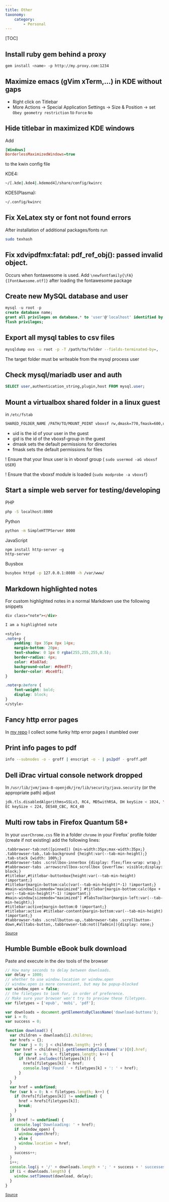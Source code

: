 ```yaml
---
title: Other
taxonomy:
    category:
        - Personal
---
```


[TOC]

## Install ruby gem behind a proxy
```bash
gem install <name> -p http://my.proxy.com:1234
```

## Maximize emacs (gVim xTerm,...) in KDE without gaps

- Right click on Titlebar
- More Actions -> Special Application Settings -> Size & Position -> set `Obey geometry restriction` to `Force` `No`

## Hide titlebar in maximized KDE windows

Add
```ini
[Windows]
BorderlessMaximizedWindows=true
```
to the kwin config file

KDE4:
```bash
~/[.kde|.kde4|.kdemod4]/share/config/kwinrc
```

KDE5(Plasma):
```bash
~/.config/kwinrc
```

## Fix XeLatex sty or font not found errors
After installation of additional packages/fonts run
```bash
sudo texhash
```
## Fix xdvipdfmx:fatal: pdf_ref_obj(): passed invalid object.
Occurs when fontawesome is used. Add `\newfontfamily{\FA}{[FontAwesome.otf]}` after loading the fontawesome package

## Create new MySQL database and user
```sql
mysql -u root -p
create database name;
grant all privileges on database.* to 'user'@'localhost' identified by "password";
flush privileges;
```

## Export all mysql tables to csv files

```bash
mysqldump ovs -u root -p -T /path/to/folder --fields-terminated-by=,
```
The target folder must be writeable from the mysql process user

## Check mysql/mariadb user and auth

```sql
SELECT user,authentication_string,plugin,host FROM mysql.user;
```

## Mount a virtualbox shared folder in a linux guest
in `/etc/fstab`
```bash
SHARED_FOLDER_NAME /PATH/TO/MOUNT_POINT vboxsf rw,dmask=770,fmask=600,uid=1000,gid=109 0 0
```
- uid is the id of your user in the guest
- gid is the id of the vboxsf-group in the guest
- dmask sets the default permissions for directories
- fmask sets the default permissions for files

! Ensure that your linux user is in vboxsf group ( `sudo usermod -aG vboxsf USER`)

! Ensure that the vboxsf module is loaded (`sudo modprobe -a vboxsf`)

## Start a simple web server for testing/developing
PHP
```bash
php -S localhost:8000
```

Python
```bash
python -m SimpleHTTPServer 8000
```

JavaScript
```bash
npm install http-server –g
http-server
```

Buysbox
```sh
busybox httpd -p 127.0.0.1:8080 -h /var/www/
```

## Markdown highlighted notes
For custom highlighted notes in a normal Markdown use the following snippets
```markdown
div class="note"></div>

I am a highlighted note
```

```css
<style>
.note+p {
    padding: 8px 35px 8px 14px;
    margin-bottom: 20px;
    text-shadow: 0 1px 0 rgba(255,255,255,0.5);
    border-radius: 4px;
    color: #3a87ad;
    background-color: #d9edf7;
    border-color: #bce8f1;
}

.note+p:before {
    font-weight: bold;
    display: block;
}
</style>
```

## Fancy http error pages

In [my repo](https://repo.rootknecht.net/allaman/404) I collect some funky http error pages I stumbled over

## Print info pages to pdf

```bash
info --subnodes -o - groff | enscript -o - | ps2pdf - groff.pdf
```

## Dell iDrac virtual console network dropped

In `/usr/lib/jvm/java-8-openjdk/jre/lib/security/java.security` (or the appropriate path) adjust
```bash
jdk.tls.disabledAlgorithms=SSLv3, RC4, MD5withRSA, DH keySize < 1024, \
EC keySize < 224, DES40_CBC, RC4_40
```


## Multi row tabs in Firefox Quantum 58+

In your `userChrome.css` file in a folder `chrome` in your Firefox` profile folder (create if not existing) add the following lines:

```
.tabbrowser-tab:not([pinned]) {min-width:35px;max-width:35px;}
.tabbrowser-tab,.tab-background {height:var(--tab-min-height);}
.tab-stack {width: 100%;}
#tabbrowser-tabs .scrollbox-innerbox {display: flex;flex-wrap: wrap;}
#tabbrowser-tabs .arrowscrollbox-scrollbox {overflow: visible;display: block;}
#titlebar,#titlebar-buttonbox{height:var(--tab-min-height) !important;}
#titlebar{margin-bottom:calc(var(--tab-min-height)*-1) !important;}
#main-window[sizemode="maximized"] #titlebar{margin-bottom:calc(6px + var(--tab-min-height)*-1) !important;}
#main-window[sizemode="maximized"] #TabsToolbar{margin-left:var(--tab-min-height);}
#titlebar:active{margin-bottom:0 !important;}
#titlebar:active #titlebar-content{margin-bottom:var(--tab-min-height) !important;}
#tabbrowser-tabs .scrollbutton-up,.tabbrowser-tabs .scrollbutton-down,#alltabs-button,.tabbrowser-tab:not([fadein]){display: none;}
```
<small>[Source](https://gist.githubusercontent.com/forexhill/b0446cc31e5001c9e87754df83f0f1ca/raw/f4f1a807d43434a1f10908364dec56ecdf08422c/gistfile1.txt)</small>

## Humble Bumble eBook bulk download

Paste and execute in the dev tools of the browser

```javascript
// How many seconds to delay between downloads.
var delay = 1000;
// whether to use window.location or window.open
// window.open is more convenient, but may be popup-blocked
var window_open = false;
// the filetypes to look for, in order of preference.
// Make sure your browser won't try to preview these filetypes.
var filetypes = ['epub', 'mobi', 'pdf'];

var downloads = document.getElementsByClassName('download-buttons');
var i = 0;
var success = 0;

function download() {
  var children = downloads[i].children;
  var hrefs = {};
  for (var j = 0; j < children.length; j++) {
    var href = children[j].getElementsByClassName('a')[0].href;
    for (var k = 0; k < filetypes.length; k++) {
      if (href.includes(filetypes[k])) {
        hrefs[filetypes[k]] = href;
        console.log('Found ' + filetypes[k] + ': ' + href);
      }
    }
  }
  var href = undefined;
  for (var k = 0; k < filetypes.length; k++) {
    if (hrefs[filetypes[k]] != undefined) {
      href = hrefs[filetypes[k]];
      break;
    }
  }
  if (href != undefined) {
    console.log('Downloading: ' + href);
    if (window_open) {
      window.open(href);
    } else {
      window.location = href;
    }
    success++;
  }
  i++;
  console.log(i + '/' + downloads.length + '; ' + success + ' successes.');
  if (i < downloads.length) {
    window.setTimeout(download, delay);
  }
}
```
<small>[Source](http://shallowsky.com/blog/tech/web/downloading-from-humble-bundle.html)</small>